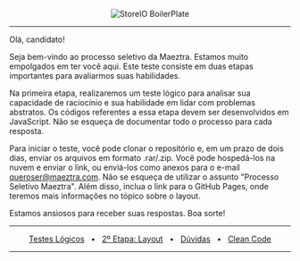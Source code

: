 <p align="center">
    <img src="https://maeztra.com/wp-content/uploads/2023/05/mz-wordpress-300x300.png" alt="StoreIO BoilerPlate">
</p>

---

Olá, candidato!

Seja bem-vindo ao processo seletivo da Maeztra. Estamos muito empolgados em ter você aqui. Este teste consiste em duas etapas importantes para avaliarmos suas habilidades.

Na primeira etapa, realizaremos um teste lógico para analisar sua capacidade de raciocínio e sua habilidade em lidar com problemas abstratos. Os códigos referentes a essa etapa devem ser desenvolvidos em JavaScript. Não se esqueça de documentar todo o processo para cada resposta.

Para iniciar o teste, você pode clonar o repositório e, em um prazo de dois dias, enviar os arquivos em formato .rar/.zip. Você pode hospedá-los na nuvem e enviar o link, ou enviá-los como anexos para o e-mail queroser@maeztra.com. Não se esqueça de utilizar o assunto "Processo Seletivo Maeztra". Além disso, inclua o link para o GitHub Pages, onde teremos mais informações no tópico sobre o layout.

Estamos ansiosos para receber suas respostas. Boa sorte!

---

<center>
    <a href="/assets/teste_logico.md" target="_blank">Testes Lógicos</a>
    <span>&nbsp;&nbsp;•&nbsp;&nbsp;</span>
    <a href="/assets/layout.md" target="_blank">2º Etapa: Layout</a>
    <span>&nbsp;&nbsp;•&nbsp;&nbsp;</span>
    <a href="/assets/duvidas.md" target="_blank">Dúvidas</a>
    <span>&nbsp;&nbsp;•&nbsp;&nbsp;</span>
    <a href="/profile/cleancode/index.md" target="_blank">Clean Code</a>
    <hr />
</center>